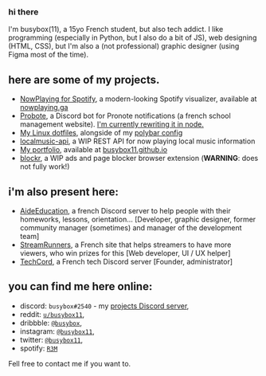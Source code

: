 ### hi there
I'm busybox(11), a 15yo French student, but also tech addict.
I like programming (especially in Python, but I also do a bit of JS), web designing (HTML, CSS), but I'm also a (not professional) graphic designer (using Figma most of the time).

## here are some of my projects.
- [NowPlaying for Spotify](https://github.com/busybox11/NowPlaying-for-Spotify), a modern-looking Spotify visualizer, available at [nowplaying.ga](https://nowplaying.ga)
- [Probote](https://github.com/busybox11/probote), a Discord bot for Pronote notifications (a french school management website). [I'm currently rewriting it in node.](https://github.com/busybox11/probote-v2)
- [My Linux dotfiles](https://github.com/busybox11/dotfiles), alongside of my [polybar config](https://github.com/busybox11/spotify-polybar)
- [localmusic-api](https://github.com/busybox11/localmusic-api), a WIP REST API for now playing local music information
- [My portfolio](https://github.com/busybox11/busybox11.github.io), available at [busybox11.github.io](https://busybox11.github.io)
- [blockr](https://github.com/busybox11/blockr), a WIP ads and page blocker browser extension (**WARNING**: does not fully work!)

## i'm also present here:
- [AideEducation](https://aideeducation.fr/), a french Discord server to help people with their homeworks, lessons, orientation... [Developer, graphic designer, former community manager (sometimes) and manager of the development team]
- [StreamRunners](https://streamrunners.fr/affiliate/busybox11), a French site that helps streamers to have more viewers, who win prizes for this [Web developer, UI / UX helper]
- [TechCord](https://discord.gg/svZ2PSm), a French tech Discord server [Founder, administrator]

## you can find me here online:
- discord: `busybox#2540` - my [projects Discord server](https://discord.gg/DMmk8Sc),
- reddit: [`u/busybox11`](https://reddit.com/u/busybox11),
- dribbble: [`@busybox`](https://dribbble.com/busybox),
- instagram: [`@busybox11`](https://instagram.com/busybox11),
- twitter: [`@busybox11`](https://twitter.com/busybox11),
- spotify: [`R3M`](https://open.spotify.com/user/yha0gdu9143vclyk0cuqoro0m)

Fell free to contact me if you want to.
